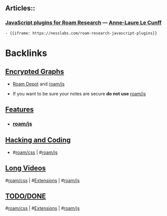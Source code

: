 ## Articles::
### [JavaScript plugins for Roam Research](https://nesslabs.com/roam-research-javascript-plugins) — [Anne-Laure Le Cunff](<../Anne-Laure Le Cunff.md>)
    - {{iframe: https://nesslabs.com/roam-research-javascript-plugins}}

# Backlinks
## [Encrypted Graphs](<Encrypted Graphs.md>)
- [Roam Depot](<../Roam Depot.md>) and [roam/js](<../roam/js.md>)

- If you want to be sure your notes are secure **do not use** [roam/js](<../roam/js.md>)

## [Features](<Features.md>)
- ### [roam/js](<../roam/js.md>)

## [Hacking and Coding](<Hacking and Coding.md>)
- #[roam/css](<../roam/css.md>) | #[roam/js](<../roam/js.md>)

## [Long Videos](<Long Videos.md>)
#[roam/css](<../roam/css.md>) | #[Extensions](<../Extensions.md>) | #[roam/js](<../roam/js.md>)

## [TODO/DONE](<TODO/DONE.md>)
#[roam/css](<../roam/css.md>) | #[Extensions](<../Extensions.md>) | #[roam/js](<../roam/js.md>)

